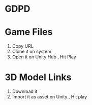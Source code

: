 # GDPD
# Game Files
1) Copy URL
2) Clone it on system
3) Open it on Unity Hub , Hit Play

# 3D Model Links
1) Download it
2) Import it as asset on Unity , Hit play
